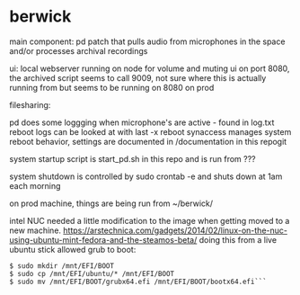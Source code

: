 # berwick

main component: pd patch that pulls audio from microphones in the space and/or processes archival recordings

ui: local webserver running on node for volume and muting ui on port 8080, the archived script seems to call 9009, not sure where this is actually running from but seems to be running on 8080 on prod

filesharing: 

pd does some loggging when microphone's are active - found in log.txt
reboot logs can be looked at with last -x reboot
synaccess manages system reboot behavior, settings are documented in /documentation in this repogit

system startup script is start_pd.sh in this repo and is run from ???

system shutdown is controlled by sudo crontab -e and shuts down at 1am each morning

on prod machine, things are being run from ~/berwick/

intel NUC needed a little modification to the image when getting moved to a new machine.
https://arstechnica.com/gadgets/2014/02/linux-on-the-nuc-using-ubuntu-mint-fedora-and-the-steamos-beta/
doing this from a live ubuntu stick allowed grub to boot:

```$ sudo mount /dev/sda1 /mnt
$ sudo mkdir /mnt/EFI/BOOT
$ sudo cp /mnt/EFI/ubuntu/* /mnt/EFI/BOOT
$ sudo mv /mnt/EFI/BOOT/grubx64.efi /mnt/EFI/BOOT/bootx64.efi```